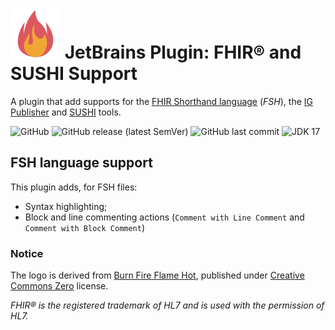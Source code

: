 # ![FHIR® and SUSHI Support Logo](src/main/resources/META-INF/pluginIcon.svg) JetBrains Plugin: FHIR® and SUSHI Support

<!-- Plugin description -->
A plugin that add supports for the [FHIR Shorthand language](https://build.fhir.org/ig/HL7/fhir-shorthand/index.html)
(_FSH_), the [IG Publisher](https://github.com/HL7/fhir-ig-publisher) and [SUSHI](https://github.com/FHIR/sushi/)
tools.
<!-- Plugin description end -->

<p align="center">

![GitHub](https://img.shields.io/github/license/qligier/jetbrains-plugin-fss?style=flat-square)
![GitHub release (latest SemVer)](https://img.shields.io/github/v/release/qligier/jetbrains-plugin-fss?style=flat-square)
![GitHub last commit](https://img.shields.io/github/last-commit/qligier/jetbrains-plugin-fss?style=flat-square)
![JDK 17](https://img.shields.io/badge/JDK-17-blue?style=flat-square)
</p>

## FSH language support

This plugin adds, for FSH files:

- Syntax highlighting;
- Block and line commenting actions (`Comment with Line Comment` and `Comment with Block Comment`)

### Notice

The logo is derived from [Burn Fire Flame Hot](https://www.svgrepo.com/svg/404501/burn-fire-flame-hot), published
under [Creative Commons Zero](https://creativecommons.org/publicdomain/zero/1.0/) license.

_FHIR® is the registered trademark of HL7 and is used with the permission of HL7._

